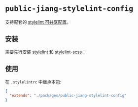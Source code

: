 # `public-jiang-stylelint-config`

支持配套的 [stylelint 可共享配置](https://stylelint.io/user-guide/configure)。

## 安装

需要先行安装 [stylelint](https://www.npmjs.com/package/stylelint) 和 [stylelint-scss](https://www.npmjs.com/package/stylelint-scss)：


## 使用

在 `.stylelintrc` 中继承本包:

```json
{
  "extends": "./packages/public-jiang-stylelint-config"
}
```
